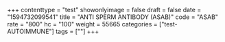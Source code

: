 +++
contenttype = "test"
showonlyimage = false
draft = false
date = "1594732099541"
title = "ANTI SPERM ANTIBODY (ASAB)"
code = "ASAB"
rate = "800"
hc = "100"
weight = 55665
categories = ["test-AUTOIMMUNE"]
tags = [""]
+++

